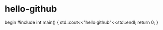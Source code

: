 # hello-github
begin
#include<iostream>
int main()
{
  std::cout<<"hello github"<<std::endl;
  return 0;
}
